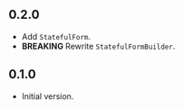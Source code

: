 ## 0.2.0

- Add `StatefulForm`.
- **BREAKING** Rewrite `StatefulFormBuilder`.

## 0.1.0

- Initial version.
